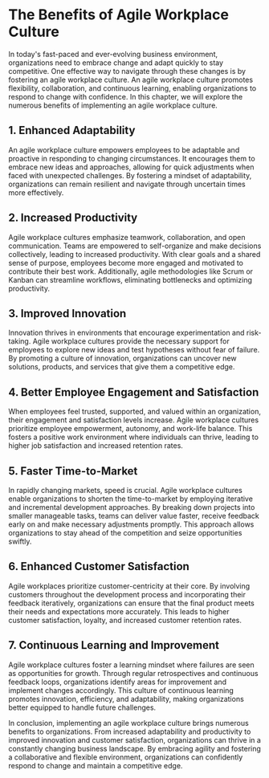# The Benefits of Agile Workplace Culture

In today's fast-paced and ever-evolving business environment, organizations need to embrace change and adapt quickly to stay competitive. One effective way to navigate through these changes is by fostering an agile workplace culture. An agile workplace culture promotes flexibility, collaboration, and continuous learning, enabling organizations to respond to change with confidence. In this chapter, we will explore the numerous benefits of implementing an agile workplace culture.

## 1\. Enhanced Adaptability

An agile workplace culture empowers employees to be adaptable and proactive in responding to changing circumstances. It encourages them to embrace new ideas and approaches, allowing for quick adjustments when faced with unexpected challenges. By fostering a mindset of adaptability, organizations can remain resilient and navigate through uncertain times more effectively.

## 2\. Increased Productivity

Agile workplace cultures emphasize teamwork, collaboration, and open communication. Teams are empowered to self-organize and make decisions collectively, leading to increased productivity. With clear goals and a shared sense of purpose, employees become more engaged and motivated to contribute their best work. Additionally, agile methodologies like Scrum or Kanban can streamline workflows, eliminating bottlenecks and optimizing productivity.

## 3\. Improved Innovation

Innovation thrives in environments that encourage experimentation and risk-taking. Agile workplace cultures provide the necessary support for employees to explore new ideas and test hypotheses without fear of failure. By promoting a culture of innovation, organizations can uncover new solutions, products, and services that give them a competitive edge.

## 4\. Better Employee Engagement and Satisfaction

When employees feel trusted, supported, and valued within an organization, their engagement and satisfaction levels increase. Agile workplace cultures prioritize employee empowerment, autonomy, and work-life balance. This fosters a positive work environment where individuals can thrive, leading to higher job satisfaction and increased retention rates.

## 5\. Faster Time-to-Market

In rapidly changing markets, speed is crucial. Agile workplace cultures enable organizations to shorten the time-to-market by employing iterative and incremental development approaches. By breaking down projects into smaller manageable tasks, teams can deliver value faster, receive feedback early on and make necessary adjustments promptly. This approach allows organizations to stay ahead of the competition and seize opportunities swiftly.

## 6\. Enhanced Customer Satisfaction

Agile workplaces prioritize customer-centricity at their core. By involving customers throughout the development process and incorporating their feedback iteratively, organizations can ensure that the final product meets their needs and expectations more accurately. This leads to higher customer satisfaction, loyalty, and increased customer retention rates.

## 7\. Continuous Learning and Improvement

Agile workplace cultures foster a learning mindset where failures are seen as opportunities for growth. Through regular retrospectives and continuous feedback loops, organizations identify areas for improvement and implement changes accordingly. This culture of continuous learning promotes innovation, efficiency, and adaptability, making organizations better equipped to handle future challenges.

In conclusion, implementing an agile workplace culture brings numerous benefits to organizations. From increased adaptability and productivity to improved innovation and customer satisfaction, organizations can thrive in a constantly changing business landscape. By embracing agility and fostering a collaborative and flexible environment, organizations can confidently respond to change and maintain a competitive edge.
